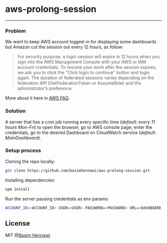 # aws-prolong-session
---

### Problem

We want to keep AWS account logged-in for displaying some dashboards but Amazon cut the session out every 12 hours, as follow:

> For security purpose, a login session will expire in 12 hours when you sign into the AWS Management Console with your AWS or IAM account credentials. To resume your work after the session expires, we ask you to click the "Click login to continue" button and login again. The duration of federated sessions varies depending on the federation API (GetFederationToken or AssumeRole) and the administrator’s preference.

More about it here in [AWS FAQ](https://aws.amazon.com/console/faqs/#session_expire).

### Solution
A server that has a cron job running every specific time (_default: every 11 hours Mon-Fri_) to open the browser, go to AWS console page, enter the credentials, go to the desired Dashboard on CloudWatch service (_default: MainDashboard_).

### Setup process

Cloning the repo locally:
```bash
git clone https://github.com/basimhennawi/aws-prolong-session.git
``` 
Installing dependencies:
```bash
npm install
``` 
Run the server passing credentials as env params:

```bash
ACCOUNT_ID=<ACCOUNT_ID> USER=<USER> PASSWORD=<PASSWORD> URL=<DASHBOARD_URL> node app
``` 
License
---------
MIT @[Basim Hennawi](http://basimhennawi.com)
